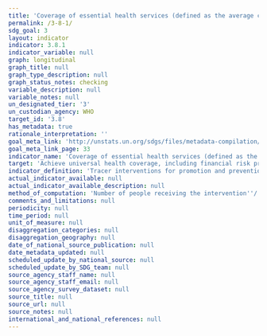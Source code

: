 ```yaml
---
title: 'Coverage of essential health services (defined as the average coverage of essential services based on tracer interventions that include reproductive, maternal, newborn and child health, infectious diseases, non-communicable diseases and service capacity and access, among the general and the most disadvantaged population)'
permalink: /3-8-1/
sdg_goal: 3
layout: indicator
indicator: 3.8.1
indicator_variable: null
graph: longitudinal
graph_title: null
graph_type_description: null
graph_status_notes: checking
variable_description: null
variable_notes: null
un_designated_tier: '3'
un_custodian_agency: WHO
target_id: '3.8'
has_metadata: true
rationale_interpretation: ''
goal_meta_link: 'http://unstats.un.org/sdgs/files/metadata-compilation/Metadata-Goal-3.pdf'
goal_meta_link_page: 33
indicator_name: 'Coverage of essential health services (defined as the average coverage of essential services based on tracer interventions that include reproductive, maternal, newborn and child health, infectious diseases, non-communicable diseases and service capacity and access, among the general and the most disadvantaged population)'
target: 'Achieve universal health coverage, including financial risk protection, access to quality essential health-care services and access to safe, effective, quality and affordable essential medicines and vaccines for all.'
indicator_definition: 'Tracer interventions for promotion and prevention services include: family planning coverage (need satisfied), antenatal care (at least four visits),''''vaccination, non_use of tobacco, improved water source, adequate sanitation'''' and other locally relevant coverage indicators Tracer interventions for treatment services include: skilled birth attendance, antiretroviral therapy, tuberculosis treatment (case detection and''''treatment success), hypertension treatment, diabetes treatment, pneumonia treatment in children and other locally relevant indicators'
actual_indicator_available: null
actual_indicator_available_description: null
method_of_computation: 'Number of people receiving the intervention''/ Number of people who need the intervention Method of measurement Universal health coverage means that people receive the services they need, without incurring financial hardship. Countries progressively realize UHC according to their level of development, epidemiological situation, health system and people''s expectations.''''The indicators ideally cover promotion, prevention, treatment, rehabilitation and palliation. There are a number of indicators that all countries implement such as immunization coverage or skilled attendance at birth that can be used for a summary measure of progress that can be used at lgobal and regional and country levels. Countries however will also create their own set of indicators to track progress towards UHC.'''' The selection of indicators is based on the initial framework, and was applied in the global report published in 2015 by WHO and the World Bank.''''This provides a basis for further improvements working alongside countries. Method of estimation The indicators can be expressed as a summary measure. These can be weighted according to indicator, or intervention area. Work on incorporating an equity component in the summary measure is ongoing but is possible in a relatively simple manner.'
comments_and_limitations: null
periodicity: null
time_period: null
unit_of_measure: null
disaggregation_categories: null
disaggregation_geography: null
date_of_national_source_publication: null
date_metadata_updated: null
scheduled_update_by_national_source: null
scheduled_update_by_SDG_team: null
source_agency_staff_name: null
source_agency_staff_email: null
source_agency_survey_dataset: null
source_title: null
source_url: null
source_notes: null
international_and_national_references: null
---
```

